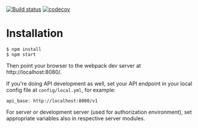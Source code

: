 [![Build status](https://travis-ci.org/City-of-Helsinki/linkedevents-ui.svg)](https://travis-ci.org/City-of-Helsinki/linkedevents-ui)
[![codecov](https://codecov.io/gh/City-of-Helsinki/linkedevents-ui/branch/master/graph/badge.svg)](https://codecov.io/gh/City-of-Helsinki/linkedevents-ui)

# Installation

```
$ npm install
$ npm start
```

Then point your browser to the webpack dev server at http://localhost:8080/.

If you're doing API development as well, set your API endpoint in your
local config file at `config/local.yml`, for example:

    api_base: http://localhost:8000/v1

For server or development server (used for authorization environment), set appropriate variables also in respective server modules.
